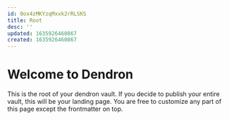 ```yaml
---
id: 0ox4zMKYzqMxxk2rRLSKS
title: Root
desc: ''
updated: 1635926460867
created: 1635926460867
---
```

# Welcome to Dendron

This is the root of your dendron vault. If you decide to publish your entire vault, this will be your landing page. You are free to customize any part of this page except the frontmatter on top. 
